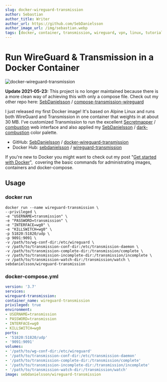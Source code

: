 ```yaml
---
slug: docker-wireguard-transmission
author: Sebastian
author_title: Writer
author_url: https://github.com/SebDanielsson
author_image_url: /img/sebastian.webp
tags: [docker, container, transmission, wireguard, vpn, linux, tutorial, guide]
---
```


# Run WireGuard & Transmission in a Docker Container

![docker-wireguard-transmission](/img/docker-wireguard-transmission.webp)

**Update 2021-05-23:** This project is no longer maintained because there is a more clean way of achieving this with only a compose file.
Check out my other repo here: [SebDanielsson](https://github.com/SebDanielsson) / [compose-transmission-wireguard](https://github.com/SebDanielsson/compose-transmission-wireguard)

I just released my first Docker image! It's based on Alpine Linux and runs both WireGuard and Transmission in one container that weights in at about 30 MB. I've customized Transmission to run the excellent [Secretmapper](https://github.com/Secretmapper) / [combustion](https://github.com/Secretmapper/combustion) web interface and also applied my [SebDanielsson](https://github.com/SebDanielsson) / [dark-combustion](https://github.com/SebDanielsson/dark-combustion) color palette.

<!--truncate-->

* GitHub: [SebDanielsson](https://github.com/SebDanielsson) / [docker-wireguard-transmission](https://github.com/SebDanielsson/docker-wireguard-transmission)
* Docker Hub: [sebdanielsson](https://hub.docker.com/u/sebdanielsson) / [wireguard-transmission](https://hub.docker.com/r/sebdanielsson/wireguard-transmission)

If you're new to Docker you might want to check out my post "[Get started with Docker](/get-started-with-docker)",  covering the basic commands for administrating images, containers and docker-compose.

## Usage

### docker run
```
docker run --name wireguard-transmission \
--privileged \
-e "USERNAME=transmission" \
-e "PASSWORD=transmission" \
-e "INTERFACE=wg0" \
-e "KILLSWITCH=wg0" \
-p 51820:51820/udp \
-p 9091:9091 \
-v /path/to/wg-conf-dir:/etc/wireguard \
-v /path/to/transmission-conf-dir:/etc/transmission-daemon \
-v /path/to/transmission-complete-dir:/transmission/complete \
-v /path/to/transmission-incomplete-dir:/transmission/incomplete \
-v /path/to/transmission-watch-dir:/transmission/watch \
sebdanielsson/wireguard-transmission
```

### docker-compose.yml
```yaml
version: '3.7'
services:
wireguard-transmission:
container_name: wireguard-transmission
privileged: true
environment:
- USERNAME=transmission
- PASSWORD=transmission
- INTERFACE=wg0
- KILLSWITCH=wg0
ports:
- '51820:51820/udp'
- '9091:9091'
volumes:
- '/path/to/wg-conf-dir:/etc/wireguard'
- '/path/to/transmission-conf-dir:/etc/transmission-daemon'
- '/path/to/transmission-complete-dir:/transmission/complete'
- '/path/to/transmission-incomplete-dir:/transmission/incomplete'
- '/path/to/transmission-watch-dir:/transmission/watch'
image: sebdanielsson/wireguard-transmission
```
